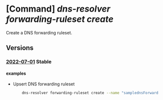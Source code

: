 # [Command] _dns-resolver forwarding-ruleset create_

Create a DNS forwarding ruleset.

## Versions

### [2022-07-01](/Resources/mgmt-plane/L3N1YnNjcmlwdGlvbnMve30vcmVzb3VyY2Vncm91cHMve30vcHJvdmlkZXJzL21pY3Jvc29mdC5uZXR3b3JrL2Ruc2ZvcndhcmRpbmdydWxlc2V0cy97fQ==/2022-07-01.xml) **Stable**

<!-- mgmt-plane /subscriptions/{}/resourcegroups/{}/providers/microsoft.network/dnsforwardingrulesets/{} 2022-07-01 -->

#### examples

- Upsert DNS forwarding ruleset
    ```bash
        dns-resolver forwarding-ruleset create --name "samplednsForwardingRuleset" --location "westus2" --outbound-endpoints [{id:"/subscriptions/abdd4249-9f34-4cc6-8e42-c2e32110603e/resou rceGroups/sampleResourceGroup/providers/Microsoft.Network/dnsResolvers/sampleDnsResolver/out boundEndpoints/sampleOutboundEndpoint0"},{id:"/subscriptions/abdd4249-9f3 4-4cc6-8e42-c2e32110603e/resourceGroups/sampleResourceGroup/providers/Microsoft.Network/dnsR esolvers/sampleDnsResolver/outboundEndpoints/sampleOutboundEndpoint1"}] --tags key1="value1" --resource-group "sampleResourceGroup"
    ```
